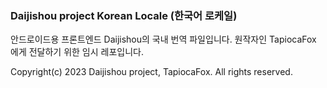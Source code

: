 ### Daijishou project Korean Locale (한국어 로케일)

안드로이드용 프론트엔드 Daijishou의 국내 번역 파일입니다.
원작자인 TapiocaFox 에게 전달하기 위한 임시 레포입니다.

Copyright(c) 2023 Daijishou project, TapiocaFox. All rights reserved.

